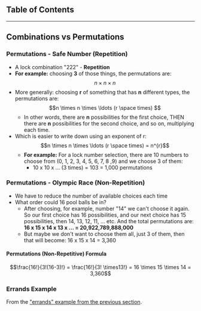 ## Table of Contents
***
## Combinations vs Permutations
### Permutations - Safe Number (Repetition)
- A lock combination "222" - **Repetition**
- **For example:** choosing **3** of those things, the permutations are: $$n\times n\times n$$
- More generally: choosing **r** of something that has **n** different types, the permutations are: $$n \times n \times \ldots (r \space times) $$
	- In other words, there are **n** possibilities for the first choice, THEN there are **n** possibilities for the second choice, and so on, multiplying each time.
- Which is easier to write down using an exponent of r: $$n \times n \times \ldots (r \space times) = n^{r}$$
	- **For example:** For a lock number selection, there are 10 numbers to choose from (0, 1, 2, 3, 4, 5, 6, 7, 8 ,9) and we choose 3 of them:
		- 10 x 10 x ... (3 times) = 103 = 1,000 permutations
### Permutations - Olympic Race (Non-Repetition)
- We have to reduce the number of available choices each time
- What order could 16 pool balls be in?
	- After choosing, for example, number "14" we can't choose it again. So our first choice has 16 possibilities, and our next choice has 15 possibilities, then 14, 13, 12, 11, ... etc. And the total permutations are: **16 x 15 x 14 x 13 x ... = 20,922,789,888,000**
	- But maybe we don't want to choose them all, just 3 of them, then that will become: 16 x 15 x 14 = 3,360
#### Permutations (Non-Repetitive) Formula
$$\frac{16!}{3!(16-3)!} = \frac{16!}{3! \times13!} = 16 \times 15 \times 14 = 3,360$$
### Errands Example
From the ["errands" example from the previous section](Week%204%20-%20Unit%204$%20-%20Counting/Chapter%208%20(Part%201)%20Examples.md#Permutation-Example---Errands).